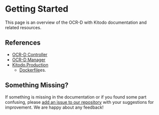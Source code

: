 # Getting Started

This page is an overview of the OCR-D with Kitodo documentation and related resources.

## References

- [OCR-D Controller](https://github.com/slub/ocrd_controller)
- [OCR-D Manager](https://github.com/slub/ocrd_manager)
- [Kitodo.Production](https://github.com/markusweigelt/kitodo-production/tree/ocrd-main)
    - [Dockerfile](https://github.com/slub/kitodo-production-docker/tree/main/kitodo)es.

## Something Missing?

If something is missing in the documentation or if you found some part confusing, please [add an issue to our repository](https://github.com/slub/ocrd_kitodo/issues) with your suggestions for improvement. We are happy about any feedback!